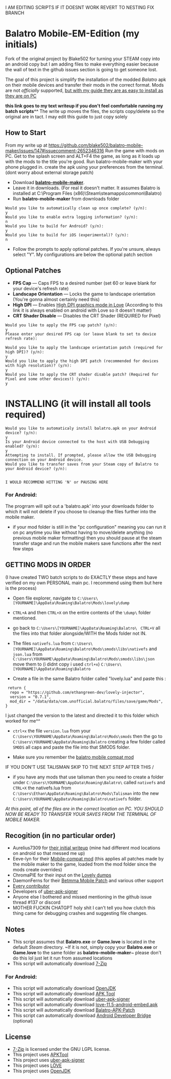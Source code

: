 I AM EDITING SCRIPTS IF IT DOESNT WORK REVERT TO NESTING FIX BRANCH

# Balatro Mobile-EM-Edition (my initials) 
Fork of the original project by Blake502 for turning your STEAM copy into an android copy but I am adding files to make everything easier because the wall of text in the github issues section is going to get someone lost. 

The goal of this project is simplify the installation of the modded *Balatro* apk  on their mobile devices and transfer their mods in the correct format.
Mods are not _officially_ supported, [but with my guide they are as easy to install as they are on PC](https://github.com/blake502/balatro-mobile-maker/issues/147#issuecomment-2652346316) 

**this link goes to my text writeup if you don't feel comfortable running my batch scripts^^**
The write up moves the files, the scripts copy/delete so the original are in tact. I may edit this guide to just copy solely

## How to Start 
From my write up at https://github.com/blake502/balatro-mobile-maker/issues/147#issuecomment-2652346316
Run the game with mods on PC. Get to the splash screen and ALT+F4 the game, as long as it loads up with the mods to the title you're good.
Run balatro-mobile-maker with your phone plugged in. create the apk using your preferences from the terminal. (dont worry about external storage patch)

 - Download  [**balatro-mobile-maker**](https://github.com/blake502/balatro-mobile-maker/releases).
 - Leave it in downloads. (For real it doesn't matter. It assumes Balatro is installed at C:\Program Files (x86)\Steam\steamapps\common\Balatro)
 - Run **balatro-mobile-maker** from downloads folder
 ``` 
 Would you like to automatically clean up once complete? (y/n):
y
Would you like to enable extra logging information? (y/n):
n
Would you like to build for Android? (y/n):
y
Would you like to build for iOS (experimental)? (y/n):
n
```
 - Follow the prompts to apply optional patches. If you're unsure, always select "Y". My configurations are below the optional patch section 

 ## Optional Patches
- **FPS Cap** — Caps FPS to a desired number (set 60 or leave blank for your device's refresh rate)
- **Landscape Orientation** — Locks the game to landscape orientation (You're gonna almost certainly need this)
- **High DPI** — Enables [High DPI graphics mode in Love](https://love2d.org/wiki/love.window.setMode) (According to this link it is always enabled on android with Love so it doesn't matter)
- **CRT Shader Disable** — Disables the CRT Shader (REQUIRED for Pixel)
```
Would you like to apply the FPS cap patch? (y/n):
y
Please enter your desired FPS cap (or leave blank to set to device refresh rate):

Would you like to apply the landscape orientation patch (required for high DPI)? (y/n):
y
Would you like to apply the high DPI patch (recommended for devices with high resolution)? (y/n):
y
Would you like to apply the CRT shader disable patch? (Required for Pixel and some other devices!) (y/n):
y
```
# INSTALLING (it will install all tools required)
```
Would you like to automaticaly install balatro.apk on your Android device? (y/n):
y
Is your Android device connected to the host with USB Debugging enabled? (y/n):
y
Attempting to install. If prompted, please allow the USB Debugging connection on your Android device.
Would you like to transfer saves from your Steam copy of Balatro to your Android device? (y/n):


I WOULD RECOMMEND HITTING 'N' or PAUSING HERE
```
 ### For Android:
 The progrram will spit out a 'balatro.apk' into your downloads folder to which it will not delete if you choose to cleanup the files further into the mobile maker. 
 
 - if your mod folder is still in the "pc configuration" meaning you can run it on pc anytime you like without having to move/delete anything (no previous mobile maker formatting) then you should pause at the steam transfer stage and run the mobile makers save functions after the next few steps
 
 ## GETTING MODS IN ORDER 
 
 (I have created TWO batch scripts to do EXACTLY these steps and have verified on my own PERSONAL main pc. I recommend using them but here is the process)
 
- Open file explorer, navigate to `C:\Users\[YOURNAME]\AppData\Roaming\Balatro\Mods\lovely\dump`

 - `CTRL+A` and then `CTRL+X` on the entire contents of the `\dump\` folder mentioned.

- go back to `C:\Users\[YOURNAME]\AppData\Roaming\Balatro\ `  `CTRL+V` all the files into that folder alongside/WITH the Mods folder not IN.
- The files `nativefs.lua` from `C:\Users\[YOURNAME]\AppData\Roaming\Balatro\Mods\smods\libs\nativefs` and  `json.lua` from `C:\Users\YOURNAME\AppData\Roaming\Balatro\Mods\smods\libs\json` move them to (i didnt copy i used `ctrl+x`) `C:\Users\[YOURNAME]\AppData\Roaming\Balatro` 
- Create a file in the same Balatro folder called "lovely.lua" and paste this  : 

```
 return {
  repo = "https://github.com/ethangreen-dev/lovely-injector",
  version = "0.7.1",
  mod_dir = "/data/data/com.unofficial.balatro/files/save/game/Mods",
}
```

I just changed the version to the latest and directed it to this folder which worked for me^^
- `ctrl+x`  the file  `version.lua` from your `C:\Users\YOURNAME\AppData\Roaming\Balatro\Mods\smods` then  the go to `C:\Users\YOURNAME\AppData\Roaming\Balatro` creating a few folder called `SMODS` all caps and paste the file into that SMODS folder. 

- Make sure you remember the [balatro mobile compat mod](https://github.com/eeve-lyn/BalatroMobileCompat)

IF YOU DON'T USE TALISMAN SKIP TO THE NEXT STEP AFTER THIS \/

- if you have any mods that use talisman then you need to create a folder under `C:\Users\YOURNAME\AppData\Roaming\Balatro\`  called  `nativefs`  and  `CTRL+X`  the nativefs.lua from `C:\Users\Ethan\AppData\Roaming\Balatro\Mods\Talisman`  into the new  `C:\Users\YOURNAME\AppData\Roaming\Balatro\nativefs`  folder. 

*At this point, all of the files are in the correct location on PC. YOU SHOULD NOW BE READY TO TRANSFER YOUR SAVES FROM THE TERMINAL OF MOBILE MAKER.*



 ## Recogition (in no particular order)
 - Aurelius7309 for [their initial writeup](https://github.com/blake502/balatro-mobile-maker/issues/137#issue-2773913522) (mine had different mod locations on android so that messed me up)
 - Eeve-lyn for their [Mobile-compat mod](https://github.com/eeve-lyn/BalatroMobileCompat) (this applies all patches made by the mobile maker to the game, loaded from the mod folder since the mods create overrides)
 - ChromaPIE for their input on the [Lovely dumps](https://github.com/blake502/balatro-mobile-maker/issues/83#issuecomment-2132778187)
 - DaemonFerns for their [Betmma Mobile Patch](https://github.com/blake502/balatro-mobile-maker/issues/137#issuecomment-2651800303) and various other support
 - [Every contributor](https://github.com/blake502/balatro-mobile-maker/)
 - Developers of [uber-apk-signer](https://github.com/patrickfav/uber-apk-signer)
 - Anyone else I bothered and missed mentioning in the github issue thread #137 or discord
 - MOTHER FUCKIN CHATGPT holy shit I can't tell you how clutch this thing came for debugging crashes and suggesting file changes. 



## Notes
 - This script assumes that **Balatro.exe** or **Game.love** is located in the default *Steam* directory. ~If it is not, simply copy your **Balatro.exe** or **Game.love** to the same folder as **balatro-mobile-maker**~ please don't do this lol just let it run from assumed locations
 - This script will automatically download [7-Zip](https://www.7-zip.org/)
 ### For Android:
 - This script will automatically download [OpenJDK](https://www.microsoft.com/openjdk)
 - This script will automatically download [APK Tool](https://apktool.org/)
 - This script will automatically download [uber-apk-signer](https://github.com/patrickfav/uber-apk-signer/)
 - This script will automatically download [love-11.5-android-embed.apk](https://github.com/love2d/love-android/)
 - This script will automatically download [Balatro-APK-Patch](https://github.com/blake502/balatro-mobile-maker/releases/tag/Additional-Tools-1.0)
 - This script can automatically download [Android Developer Bridge](https://developer.android.com/tools/adb) (optional)
 ## License
 - [7-Zip](https://github.com/ip7z/7zip/blob/main/DOC/License.txt) is licensed under the GNU LGPL license.
 - This project uses [APKTool](https://github.com/iBotPeaches/Apktool/blob/master/LICENSE.md)
 - This project uses [uber-apk-signer](https://github.com/patrickfav/uber-apk-signer/blob/main/LICENSE)
 - This project uses [LÖVE](https://github.com/love2d/love/blob/main/license.txt)
 - This project uses [OpenJDK](https://www.microsoft.com/openjdk)
